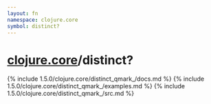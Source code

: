 ```yaml
---
layout: fn
namespace: clojure.core
symbol: distinct?
---
```


# [clojure.core](../)/distinct?

{% include 1.5.0/clojure.core/distinct_qmark_/docs.md %}
{% include 1.5.0/clojure.core/distinct_qmark_/examples.md %}
{% include 1.5.0/clojure.core/distinct_qmark_/src.md %}

